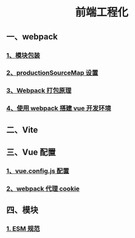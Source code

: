 # <center>前端工程化</center>

## 一、webpack

### [1、模块包装](./前端路由原理解析和实现/模块包装.md)

### [2、productionSourceMap 设置](./前端路由原理解析和实现/productionSourceMap设置.md)

### [3、Webpack 打包原理](./Webpack打包原理/Webpack打包原理.md)

### [4、使用 webpack 搭建 vue 开发环境](./Webpack/使用webpack搭建vue开发环境.md)

## 二、Vite

## 三、Vue 配置

### [1、vue.config.js 配置](./webpack/vue.config.js配置/vue.config.js配置.md)

### [2、webpack 代理 cookie](./webpack/webpack代理cookie/webpack代理cookie.md)

## 四、模块

### [1. ESM 规范](ESM.md)
